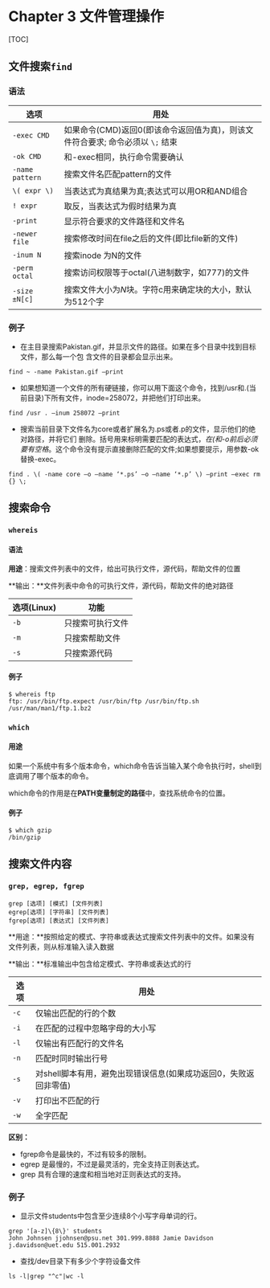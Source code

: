 # Chapter 3 文件管理操作

[TOC]



## 文件搜索`find`

### 语法

| 选项            | 用处                                                         |
| --------------- | ------------------------------------------------------------ |
| `-exec CMD`     | 如果命令(CMD)返回0(即该命令返回值为真)，则该文件符合要求; 命令必须以 `\;` 结束 |
| `-ok CMD`       | 和-exec相同，执行命令需要确认                                |
| `-name pattern` | 搜索文件名匹配pattern的文件                                  |
| `\( expr \)`    | 当表达式为真结果为真;表达式可以用OR和AND组合                 |
| `! expr`        | 取反，当表达式为假时结果为真                                 |
| `-print`        | 显示符合要求的文件路径和文件名                               |
| `-newer file`   | 搜索修改时间在file之后的文件(即比file新的文件)               |
| `-inum N`       | 搜索inode 为N的文件                                          |
| `-perm octal`   | 搜索访问权限等于octal(八进制数字，如777)的文件               |
| `-size ±N[c]`   | 搜索文件大小为*N*块。字符c用来确定块的大小，默认为512个字    |

### 例子

- 在主目录搜索Pakistan.gif，并显示文件的路径。如果在多个目录中找到目标文件，那么每一个包 含文件的目录都会显示出来。

```shell
find ~ -name Pakistan.gif –print
```

- 如果想知道一个文件的所有硬链接，你可以用下面这个命令，找到/usr和.(当前目录)下所有文件，inode=258072，并把他们打印出来。

```shell
find /usr . –inum 258072 –print
```

- 搜索当前目录下文件名为core或者扩展名为.ps或者.p的文件，显示他们的绝对路径，并将它们 删除。括号用来标明需要匹配的表达式，*在\(和-o前后必须要有空格*。这个命令没有提示直接删除匹配的文件;如果想要提示，用参数-ok替换-exec。

```shell
find . \( -name core –o –name ‘*.ps’ –o –name ‘*.p’ \) –print –exec rm {} \;
```



## 搜索命令

### `whereis`

#### 语法

**用途**：搜索文件列表中的文件，给出可执行文件，源代码，帮助文件的位置

**输出：**文件列表中命令的可执行文件，源代码，帮助文件的绝对路径

| 选项(Linux) | 功能             |
| ----------- | ---------------- |
| `-b`        | 只搜索可执行文件 |
| `-m`        | 只搜索帮助文件   |
| `-s`        | 只搜索源代码     |

#### 例子

```shell
$ whereis ftp
ftp: /usr/bin/ftp.expect /usr/bin/ftp /usr/bin/ftp.sh /usr/man/man1/ftp.1.bz2
```



### `which`

#### 用途

如果一个系统中有多个版本命令，which命令告诉当输入某个命令执行时，shell到底调用了哪个版本的命令。

which命令的作用是在**PATH变量制定的路径**中，查找系统命令的位置。

#### 例子

```shell
$ which gzip 
/bin/gzip
```





## 搜索文件内容

### `grep, egrep, fgrep`

```shell
grep [选项] [模式] [文件列表] 
egrep[选项] [字符串] [文件列表]
fgrep[选项] [表达式] [文件列表]
```

**用途：**按照给定的模式、字符串或表达式搜索文件列表中的文件。如果没有文件列表，则从标准输入读入数据

**输出：**标准输出中包含给定模式、字符串或表达式的行

| 选项 | 用处                                                         |
| ---- | ------------------------------------------------------------ |
| `-c` | 仅输出匹配的行的个数                                         |
| `-i` | 在匹配的过程中忽略字母的大小写                               |
| `-l` | 仅输出有匹配行的文件名                                       |
| `-n` | 匹配时同时输出行号                                           |
| `-s` | 对shell脚本有用，避免出现错误信息(如果成功返回0，失败返回非零值) |
| `-v` | 打印出不匹配的行                                             |
| `-w` | 全字匹配                                                     |

**区别：**

- fgrep命令是最快的，不过有较多的限制。
- egrep 是最慢的，不过是最灵活的，完全支持正则表达式。
- grep 具有合理的速度和相当地对正则表达式的支持。



### 例子

- 显示文件students中包含至少连续8个小写字母单词的行。

```shell
grep '[a-z]\{8\}' students
John Johnsen jjohnsen@psu.net 301.999.8888 Jamie Davidson j.davidson@uet.edu 515.001.2932
```

- 查找/dev目录下有多少个字符设备文件

```shell
ls -l|grep "^c"|wc -l
```

